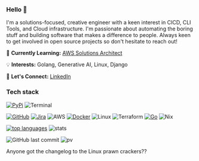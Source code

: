 ### Hello 👋

I'm a solutions-focused, creative engineer with a keen interest in CICD, CLI Tools, and Cloud infrastructure. I'm passionate about automating the boring stuff and building software that makes a difference to people. Always keen to get involved in open source projects so don't hesitate to reach out!

🌱 **Currently Learning:** [AWS Solutions Architect](https://aws.amazon.com/certification/certified-solutions-architect-associate/)

💡 **Interests:** Golang, Generative AI, Linux, Django

💬 **Let's Connect:** [LinkedIn](https://www.linkedin.com/in/michael-savedra-3a459714)

### Tech stack

[![PyPi](https://badgen.net/badge/icon/pypi?icon=pypi&label)](https://https://pypi.org/)
![Terminal](https://badgen.net/badge/icon/terminal?icon=terminal&label)

[![GitHub](https://badgen.net/badge/icon/github?icon=github&label)](https://github.com)
[![Jira](https://badgen.net/badge/icon/jira?icon=jira&label)](https://https://jira.com/)
![AWS](https://img.shields.io/badge/AWS-%23FF9900.svg?style=for-the-badge&logo=amazon-aws&logoColor=white)
[![Docker](https://badgen.net/badge/icon/docker?icon=docker&label)](https://https://docker.com/)
![Linux](https://img.shields.io/badge/Linux-FCC624?style=for-the-badge&logo=linux&logoColor=black)
![Terraform](https://img.shields.io/badge/terraform-%235835CC.svg?style=for-the-badge&logo=terraform&logoColor=white)
[![Go](https://img.shields.io/badge/--00ADD8?logo=go&logoColor=ffffff)](https://golang.org/)
![Nix](https://img.shields.io/badge/NIX-5277C3.svg?style=for-the-badge&logo=NixOS&logoColor=white)


[![top languages](https://github-readme-stats.vercel.app/api/top-langs/?username=savedra1&theme=nord)](https://github.com/savedra1/github-readme-stats) ![stats](https://github-readme-stats.vercel.app/api?username=savedra1&show_icons=true&theme=nord)

![GitHub last commit](https://img.shields.io/github/last-commit/savedra1/savedra1)
![pv](https://pageview.vercel.app/?github_user=savedra1)

Anyone got the changelog to the Linux prawn crackers??
